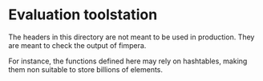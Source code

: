 # Evaluation toolstation

The headers in this directory are not meant to be used in production. They are meant to check the output of fimpera.

For instance, the functions defined here may rely on hashtables, making them non suitable to store billions of elements.